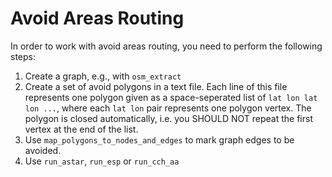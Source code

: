 # Avoid Areas Routing

In order to work with avoid areas routing, you need to perform the following steps:

1. Create a graph, e.g., with `osm_extract`
1. Create a set of avoid polygons in a text file. 
   Each line of this file represents one polygon given as a space-seperated 
   list of `lat lon lat lon ...`, where each `lat lon` pair represents one
   polygon vertex. The polygon is closed automatically, i.e. you SHOULD NOT
   repeat the first vertex at the end of the list.
1. Use `map_polygons_to_nodes_and_edges` to mark graph edges to be avoided.
1. Use `run_astar`, `run_esp` or  `run_cch_aa`
